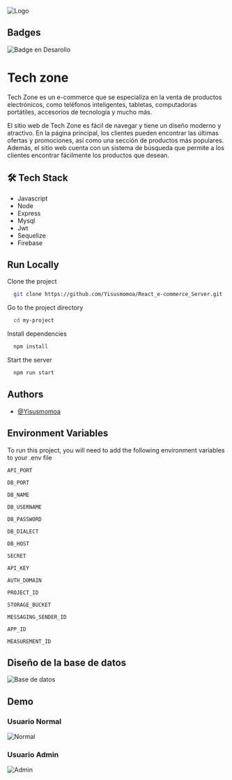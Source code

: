 
![Logo](https://firebasestorage.googleapis.com/v0/b/e-commerce-c409f.appspot.com/o/Logo1-removebg-preview.png?alt=media&token=605c31c3-fae2-4b48-b148-1bf6449e2a67)


## Badges

![Badge en Desarollo](https://img.shields.io/badge/STATUS-EN%20DESAROLLO-green)


# Tech zone

Tech Zone es un e-commerce que se especializa en la venta de productos electrónicos, como teléfonos inteligentes, tabletas, computadoras portátiles, accesorios de tecnología y mucho más.

El sitio web de Tech Zone es fácil de navegar y tiene un diseño moderno y atractivo. En la página principal, los clientes pueden encontrar las últimas ofertas y promociones, así como una sección de productos más populares. Además, el sitio web cuenta con un sistema de búsqueda que permite a los clientes encontrar fácilmente los productos que desean.


## 🛠 Tech Stack 
- Javascript
- Node
- Express
- Mysql
- Jwt
- Sequelize
- Firebase


## Run Locally

Clone the project

```bash
  git clone https://github.com/Yisusmomoa/React_e-commerce_Server.git
```

Go to the project directory

```bash
  cd my-project
```

Install dependencies

```bash
  npm install
```

Start the server

```bash
  npm run start
```


## Authors

- [@Yisusmomoa](https://github.com/Yisusmomoa)


## Environment Variables

To run this project, you will need to add the following environment variables to your .env file

`API_PORT`

`DB_PORT`

`DB_NAME`

`DB_USERNAME`

`DB_PASSWORD`

`DB_DIALECT`

`DB_HOST`

`SECRET`

`API_KEY`

`AUTH_DOMAIN`

`PROJECT_ID`

`STORAGE_BUCKET`

`MESSAGING_SENDER_ID`

`APP_ID`

`MEASUREMENT_ID`


## Diseño de la base de datos


![Base de datos](https://firebasestorage.googleapis.com/v0/b/e-commerce-c409f.appspot.com/o/ModeloRelacional.PNG?alt=media&token=952f9a17-1a4a-449d-a520-1e153014f5f0)
## Demo

### Usuario Normal
![Normal](https://firebasestorage.googleapis.com/v0/b/e-commerce-c409f.appspot.com/o/Normal.gif?alt=media&token=4d45f862-1702-42c4-8fe5-99e45bc3ce7d)

### Usuario Admin
![Admin](https://firebasestorage.googleapis.com/v0/b/e-commerce-c409f.appspot.com/o/Admin.gif?alt=media&token=39d8c4ab-43da-4542-b7f0-662b5ed28722)